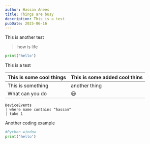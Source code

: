 ```yaml
---
author: Hassan Anees
title: Things are busy
description: This is a test
pubDate: 2025-06-16
---
```

This is another test

> how is life

```python
print('hello')
```

This is a test

| This is some cool things | This is some added cool thins |
| --- | --- |
| This is something | another thing |
| What can you do | 😃  |

```kql
DeviceEvents
| where name contains "hassan"
| take 1 
```

Another coding example

```python
#Python window
print('hello')
```